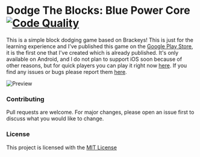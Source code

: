 # Dodge The Blocks: Blue Power Core [![Code Quality](https://app.codacy.com/project/badge/Grade/d843779ccc76494b9a9bbd11b8da3b1c)](https://www.codacy.com/manual/dentolos19/DodgeTheBlocks?utm_source=github.com&amp;utm_medium=referral&amp;utm_content=dentolos19/DodgeTheBlocks&amp;utm_campaign=Badge_Grade)

This is a simple block dodging game based on Brackeys! This is just for the learning experience and I've published this game on the [Google Play Store](https://play.google.com/store/apps/details?id=com.aprodots.dodgetheblock), it is the first one that I've created which is already published. It's only available on Android, and I do not plan to support iOS soon because of other reasons, but for quick players you can play it right now [here](https://dentolos19.github.io/play/dodgetheblocks). If you find any issues or bugs please report them [here](https://github.com/dentolos19/DodgeTheBlocks/issues).

![Preview](https://dentolos19.github.io/previews/dodgetheblocks.png)

### Contributing

Pull requests are welcome. For major changes, please open an issue first to discuss what you would like to change.

### License

This project is licensed with the [MIT License](https://choosealicense.com/licenses/mit)
